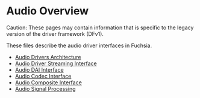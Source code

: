 # Audio Overview

Caution: These pages may contain information that is specific to the legacy
version of the driver framework (DFv1).

These files describe the audio driver interfaces in Fuchsia.

* [Audio Drivers Architecture](architecture.md)
* [Audio Driver Streaming Interface](streaming.md)
* [Audio DAI Interface](dai.md)
* [Audio Codec Interface](codec.md)
* [Audio Composite Interface](composite.md)
* [Audio Signal Processing](signal-processing.md)

